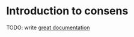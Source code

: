 # Introduction to consens

TODO: write [great documentation](http://jacobian.org/writing/great-documentation/what-to-write/)
